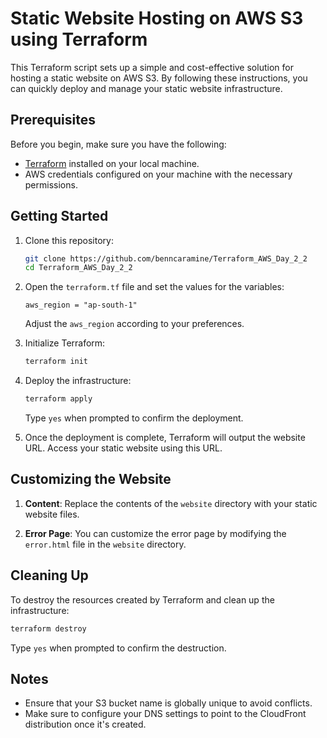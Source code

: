 # Static Website Hosting on AWS S3 using Terraform

This Terraform script sets up a simple and cost-effective solution for hosting a static website on AWS S3. By following these instructions, you can quickly deploy and manage your static website infrastructure.

## Prerequisites

Before you begin, make sure you have the following:

- [Terraform](https://www.terraform.io/) installed on your local machine.
- AWS credentials configured on your machine with the necessary permissions.

## Getting Started

1. Clone this repository:

    ```bash
    git clone https://github.com/benncaramine/Terraform_AWS_Day_2_2
    cd Terraform_AWS_Day_2_2
    ```

2. Open the `terraform.tf` file and set the values for the variables:

    ```hcl
    aws_region = "ap-south-1"
    ```

    Adjust the `aws_region`  according to your preferences.

3. Initialize Terraform:

    ```bash
    terraform init
    ```

4. Deploy the infrastructure:

    ```bash
    terraform apply
    ```

    Type `yes` when prompted to confirm the deployment.

5. Once the deployment is complete, Terraform will output the website URL. Access your static website using this URL.

## Customizing the Website

1. **Content**: Replace the contents of the `website` directory with your static website files.

2. **Error Page**: You can customize the error page by modifying the `error.html` file in the `website` directory.

## Cleaning Up

To destroy the resources created by Terraform and clean up the infrastructure:

```bash
terraform destroy
```

Type `yes` when prompted to confirm the destruction.

## Notes

- Ensure that your S3 bucket name is globally unique to avoid conflicts.
- Make sure to configure your DNS settings to point to the CloudFront distribution once it's created.